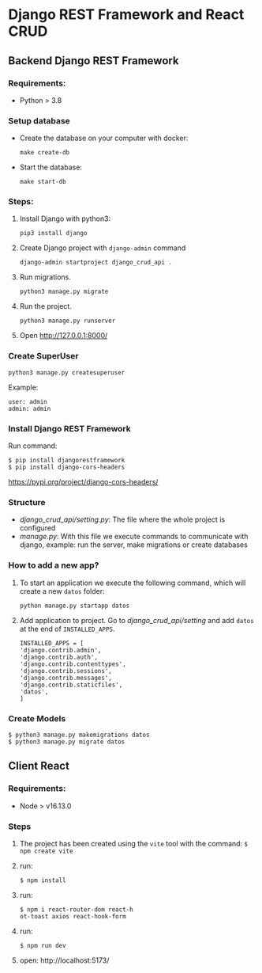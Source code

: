 # Django REST Framework and React CRUD
## Backend Django REST Framework

### Requirements:
- Python > 3.8

### Setup database

- Create the database on your computer with docker:

    ```shell
    make create-db
    ```

- Start the database:

    ```shell
    make start-db
    ```

### Steps:
1. Install Django with python3:
    ```
    pip3 install django
    ```
2. Create Django project with `django-admin` command
    ```
    django-admin startproject django_crud_api .
    ```
4. Run migrations.
    ```
    python3 manage.py migrate
    ```
4. Run the project.
    ```
    python3 manage.py runserver
    ```

5. Open http://127.0.0.1:8000/

### Create SuperUser

```
python3 manage.py createsuperuser
```
Example:

    user: admin
    admin: admin

### Install Django REST Framework

Run command:
```
$ pip install djangorestframework
$ pip install django-cors-headers
```
https://pypi.org/project/django-cors-headers/


### Structure

- *django_crud_api/setting.py*: The file where the whole project is configured
- *manage.py*: With this file we execute commands to communicate with django, example: run the server, make migrations or create databases

### How to add a new app?

1. To start an application we execute the following command, which will create a new `datos` folder:
    ```
    python manage.py startapp datos
    ```

2. Add application to project. Go to *django_crud_api/setting* and add `datos` at the end of `INSTALLED_APPS`.
    ```
    INSTALLED_APPS = [
    'django.contrib.admin',
    'django.contrib.auth',
    'django.contrib.contenttypes',
    'django.contrib.sessions',
    'django.contrib.messages',
    'django.contrib.staticfiles',
    'datos',
    ]

    ```


### Create Models
```
$ python3 manage.py makemigrations datos
$ python3 manage.py migrate datos
```

## Client React

### Requirements:
- Node > v16.13.0

### Steps
1. The project has been created using the `vite` tool with the command: `$ npm create vite`

2. run: 
    ```
    $ npm install
    ```
3. run: 
    ```
    $ npm i react-router-dom react-h
    ot-toast axios react-hook-form
    ```
3. run: 
    ```
    $ npm run dev
    ```
4. open:  http://localhost:5173/